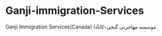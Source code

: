 Ganji-immigration-Services
==========================

Ganji Immigration Services(Canada) موسسه مهاجرتی گنجی-کانادا